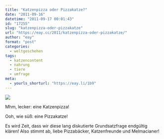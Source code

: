 ```yaml
---
title: "Katzenpizza oder Pizzakatze?"
date: "2011-09-16"
datetime: "2011-09-17 00:01:43"
id: "17255"
slug: "katzenpizza-oder-pizzakatze"
url: "https://eay.cc/2011/katzenpizza-oder-pizzakatze/"
author: "eay"
format: "post"
categories:
  - weltgeschehen
tags:
  - katzencontent
  - nahrung
  - tiere
  - umfrage
meta:
  - yourls_shorturl: "https://eay.li/1b9"
---
```


![](https://eay.cc/uploads/2011/katzenpizza.jpg)

 Mhm, lecker: eine Katzenpizza!

 Ooh, wie süß: eine Pizzakatze!

  
 

Es wird Zeit, dass wir diese lang diskutierte Grundsatzfrage endgültig klären! Also stimmt ab, liebe Pizzabäcker, Katzenfreunde und Melmacianer!
